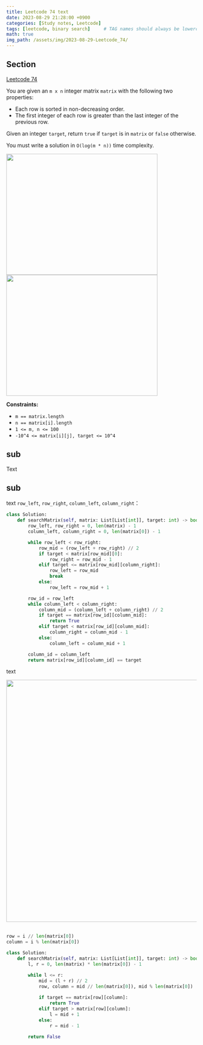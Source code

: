 ```yaml
---
title: Leetcode 74 text
date: 2023-08-29 21:28:00 +0900
categories: [Study notes, Leetcode]
tags: [leetcode, binary search]     # TAG names should always be lowercase
math: true
img_path: /assets/img/2023-08-29-Leetcode_74/
---
```


## Section

[Leetcode 74](https://leetcode.com/problems/search-a-2d-matrix/)

You are given an `m x n` integer matrix `matrix` with the following two properties:

- Each row is sorted in non-decreasing order.
- The first integer of each row is greater than the last integer of the previous row.
  
Given an integer `target`, return `true` if `target` is in `matrix` or `false` otherwise.

You must write a solution in `O(log(m * n))` time complexity.

<div style="text-align: left">
<img src="leetcode74_1.png"
        width="400"
        height="320"/>
</div>

<div style="text-align: left">
<img src="leetcode74_2.png"
        width="400"
        height="320"/>
</div>

**Constraints:**
- `m == matrix.length`
- `n == matrix[i].length`
- `1 <= m, n <= 100`
- `-10^4 <= matrix[i][j], target <= 10^4`

## sub
Text

## sub
text `row_left`, `row_right`, `column_left`, `column_right`：

```python
class Solution:
    def searchMatrix(self, matrix: List[List[int]], target: int) -> bool:
        row_left, row_right = 0, len(matrix) - 1
        column_left, column_right = 0, len(matrix[0]) - 1

        while row_left < row_right:
            row_mid = (row_left + row_right) // 2
            if target < matrix[row_mid][0]:
                row_right = row_mid - 1
            elif target <= matrix[row_mid][column_right]:
                row_left = row_mid
                break
            else:
                row_left = row_mid + 1

        row_id = row_left
        while column_left < column_right:
            column_mid = (column_left + column_right) // 2
            if target == matrix[row_id][column_mid]:
                return True
            elif target < matrix[row_id][column_mid]:
                column_right = column_mid - 1
            else:
                column_left = column_mid + 1

        column_id = column_left
        return matrix[row_id][column_id] == target
```

text

<div style="text-align: left">
<img src="leetcode74_3.png"
        width="800"
        height="640"/>
</div>

<br>

```python
row = i // len(matrix[0])
column = i % len(matrix[0])
```

```python
class Solution:
    def searchMatrix(self, matrix: List[List[int]], target: int) -> bool:
        l, r = 0, len(matrix) * len(matrix[0]) - 1

        while l <= r:
            mid = (l + r) // 2
            row, column = mid // len(matrix[0]), mid % len(matrix[0])
            
            if target == matrix[row][column]:
                return True
            elif target > matrix[row][column]:
                l = mid + 1
            else:
                r = mid - 1

        return False
```